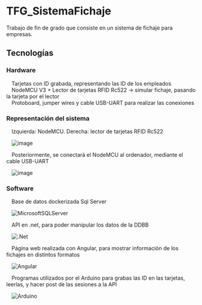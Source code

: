# TFG_SistemaFichaje
Trabajo de fin de grado que consiste en un sistema de fichaje para empresas.

## Tecnologías

### Hardware 
&emsp;Tarjetas con ID grabada, representando las ID de los empleados<br/>
&emsp;NodeMCU V3 + Lector de tarjetas RFID Rc522 -> simular fichaje, pasando la tarjeta por el lector<br/>
&emsp;Protoboard, jumper wires y cable USB-UART para realizar las conexiones<br/>

### Representación del sistema 
&emsp;Izquierda: NodeMCU. Derecha: lector de tarjetas RFID Rc522

&emsp;![image](https://user-images.githubusercontent.com/73346668/174064118-412265cf-0fba-4490-b60c-775d0dbca2b8.png)

&emsp;Posteriormente, se conectará el NodeMCU al ordenador, mediante el cable USB-UART

&emsp;![image](https://user-images.githubusercontent.com/73346668/174064757-04a90926-17e6-4c66-8a43-68b0d317b9f5.png)

### Software
&emsp;Base de datos dockerizada Sql Server

&emsp;![MicrosoftSQLServer](https://img.shields.io/badge/Microsoft%20SQL%20Sever-CC2927?style=for-the-badge&logo=microsoft%20sql%20server&logoColor=white)

&emsp;API en .net, para poder manipular los datos de la DDBB

&emsp;![.Net](https://img.shields.io/badge/.NET-5C2D91?style=for-the-badge&logo=.net&logoColor=white)

&emsp;Página web realizada con Angular, para mostrar información de los fichajes en distintos formatos

&emsp;![Angular](https://img.shields.io/badge/angular-%23DD0031.svg?style=for-the-badge&logo=angular&logoColor=white)

&emsp;Programas utilizados por el Arduino para grabas las ID en las tarjetas, leerlas, y hacer post de las sesiones a la API

&emsp;![Arduino](https://img.shields.io/badge/-Arduino-00979D?style=for-the-badge&logo=Arduino&logoColor=white)

